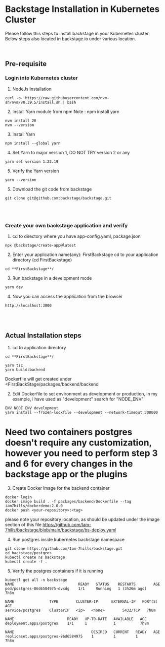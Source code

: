 # Backstage Installation in Kubernetes Cluster

Please follow this steps to install backstage in your Kubernetes cluster. Below steps also located in backstage.io under various location.

<br>

## Pre-requisite

### Login into Kubernetes cluster 

1. NodeJs Installation
```
curl -o- https://raw.githubusercontent.com/nvm-sh/nvm/v0.39.5/install.sh | bash
```
2. Install Yarn module from npm Note : npm install yarn
```
nvm install 20
nvm --version
```
3. Install Yarn
```
npm install --global yarn
```
4. Set Yarn to major version 1, DO NOT TRY version 2 or any
```
yarn set version 1.22.19
```
5. Verify the Yarn version
```
yarn --version
```
5. Download the git code from backstage
```
git clone git@github.com:backstage/backstage.git
```
<br>
<br>

### Create your own backstage application and verify
1. cd to directory where you have app-config.yaml, package.json 
```
npx @backstage/create-app@latest
```
2. Enter your application name(any): FirstBackstage
cd to your application directory (cd FirstBackstage)
```
cd **FirstBackstage**/
```
3. Run backstage in a development mode
```
yarn dev
```
4. Now you can access the application from the browser
```
http://localhost:3000
```
<br>
<br>

## Actual Installation steps
1. cd to application directory
```
cd **FirstBackstage**/
```
```
yarn tsc
yarn build:backend
```
Dockerfile will get created under <FirstBackStage/packages/backend/backend

2. Edit Dockerfile
to set environment as development or production, in my example, i have used as "development"
search for "NODE_ENV"
```
ENV NODE_ENV development
yarn install --frozen-lockfile --development --network-timeout 300000
```
# Need two containers postgres doesn't require any customization, however you need to perform step 3 and 6 for every changes in the backstage app or the plugins

3. Create Docker Image for the backend container
```
docker login
docker image build . -f packages/backend/Dockerfile --tag iam7hills/dockerdemo:2.0.0
docker push <your-repository>:<tag>
```
please note your repository location, as should be updated under the image section of this file https://github.com/Iam-7hills/backstage/blob/main/backstage/bs-deploy.yaml

4. Run postgres inside kubernetes backstage namespace
```
git clone https://github.com/Iam-7hills/backstage.git
cd backstage/postgres
kubectl create ns backstage
kubectl create -f .
```
5. Verify the postgres containers if it is running
```
kubectl get all -n backstage
NAME                             READY   STATUS    RESTARTS        AGE
pod/postgres-86d6584975-dvxdg    1/1     Running   1 (3h26m ago)   7h8m

NAME                TYPE        CLUSTER-IP      EXTERNAL-IP   PORT(S)    AGE
service/postgres    ClusterIP   <ip>   <none>        5432/TCP   7h8m

NAME                        READY   UP-TO-DATE   AVAILABLE   AGE
deployment.apps/postgres    1/1     1            1           7h8m

NAME                                   DESIRED   CURRENT   READY   AGE
replicaset.apps/postgres-86d6584975    1         1         1       7h8m
```

